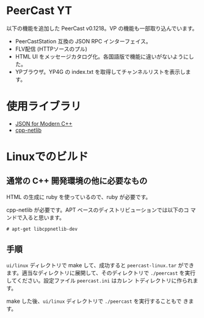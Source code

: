 # PeerCast YT

以下の機能を追加した PeerCast v0.1218。VP の機能も一部取り込んでいます。

* PeerCastStation 互換の JSON RPC インターフェイス。
* FLV配信 (HTTPソースのプル)
* HTML UI をメッセージカタログ化。各国語版で機能に違いがないようにした。
* YPブラウザ。YP4G の index.txt を取得してチャンネルリストを表示します。

# 使用ライブラリ

* [JSON for Modern C++](https://github.com/nlohmann/json)
* [cpp-netlib](http://cpp-netlib.org/)

# Linuxでのビルド

## 通常の C++ 開発環境の他に必要なもの

HTML の生成に ruby を使っているので、ruby が必要です。

cpp-netlib が必要です。APT ベースのディストリビューションでは以下のコ
マンドで入ると思います。

    # apt-get libcppnetlib-dev

## 手順

`ui/linux` ディレクトリで make して、成功すると `peercast-linux.tar`
ができます。適当なディレクトリに展開して、そのディレクトリで
`./peercast` を実行してください。設定ファイル `peercast.ini` はカレン
トディレクトリに作られます。

make した後、`ui/linux` ディレクトリで `./peercast` を実行することもで
きます。
